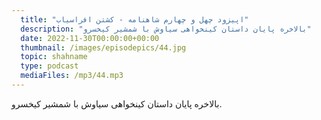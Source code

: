```yaml
---
  title: "اپیزود چهل و چهارم شاهنامه - کشتن افراسیاب"
  description: "بالاخره پایان داستان کینخواهی سیاوش با شمشیر کیخسرو"
  date: 2022-11-30T00:00:00+00:00
  thumbnail: /images/episodepics/44.jpg
  topic: shahname
  type: podcast
  mediaFiles: /mp3/44.mp3
---
```

بالاخره پایان داستان کینخواهی سیاوش با شمشیر کیخسرو.